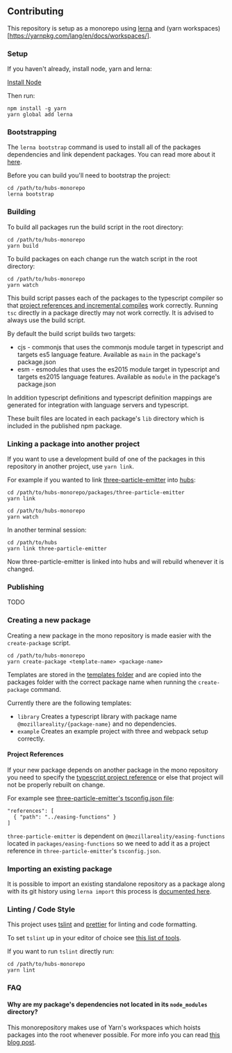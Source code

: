 ## Contributing

This repository is setup as a monorepo using [lerna](https://lerna.js.org/) and (yarn workspaces)[https://yarnpkg.com/lang/en/docs/workspaces/].

### Setup

If you haven't already, install node, yarn and lerna:

[Install Node](https://nodejs.org/)

Then run:

```
npm install -g yarn
yarn global add lerna
```

### Bootstrapping

The `lerna bootstrap` command is used to install all of the packages dependencies and link dependent packages. You can read more about it [here](https://github.com/lerna/lerna/tree/master/commands/bootstrap#readme).

Before you can build you'll need to bootstrap the project:

```
cd /path/to/hubs-monorepo
lerna bootstrap
```

### Building

To build all packages run the build script in the root directory:

```
cd /path/to/hubs-monorepo
yarn build
```

To build packages on each change run the watch script in the root directory:

```
cd /path/to/hubs-monorepo
yarn watch
```

This build script passes each of the packages to the typescript compiler so that [project references and incremental compiles](https://www.typescriptlang.org/docs/handbook/project-references.html) work correctly. Running `tsc` directly in a package directly may not work correctly. It is advised to always use the build script.

By default the build script builds two targets:
  - cjs - commonjs that uses the commonjs module target in typescript and targets es5 language feature. Available as `main` in the package's package.json
  - esm - esmodules that uses the es2015 module target in typescript and targets es2015 language features. Available as `module` in the package's package.json

In addition typescript definitions and typescript definition mappings are generated for integration with language servers and typescript.

These built files are located in each package's `lib` directory which is included in the published npm package.

### Linking a package into another project

If you want to use a development build of one of the packages in this repository in another project, use `yarn link`.

For example if you wanted to link [three-particle-emitter](packages/three-particle-emitter) into [hubs](https://github.com/mozilla/hubs):

```
cd /path/to/hubs-monorepo/packages/three-particle-emitter
yarn link

cd /path/to/hubs-monorepo
yarn watch
```

In another terminal session:

```
cd /path/to/hubs
yarn link three-particle-emitter
```

Now three-particle-emitter is linked into hubs and will rebuild whenever it is changed.

### Publishing

TODO

### Creating a new package

Creating a new package in the mono repository is made easier with the `create-package` script.

```
cd /path/to/hubs-monorepo
yarn create-package <template-name> <package-name>
```

Templates are stored in the [templates folder](templates/) and are copied into the packages folder with the correct package name when running the `create-package` command.

Currently there are the following templates:

- `library`
  Creates a typescript library with package name `@mozillareality/{package-name}` and no dependencies.
- `example`
  Creates an example project with three and webpack setup correctly.

#### Project References

If your new package depends on another package in the mono repository you need to specify the [typescript project reference](https://www.typescriptlang.org/docs/handbook/project-references.html) or else that project will not be properly rebuilt on change.

For example see [three-particle-emitter's tsconfig.json file](packages/three-particle-emitter/tsconfig.json):

```
"references": [
  { "path": "../easing-functions" }
]
```

`three-particle-emitter` is dependent on `@mozillareality/easing-functions` located in `packages/easing-functions` so we need to add it as a project reference in `three-particle-emitter`'s `tsconfig.json`.

### Importing an existing package

It is possible to import an existing standalone repository as a package along with its git history using `lerna import` this process is [documented here](https://github.com/lerna/lerna/tree/master/commands/import).

### Linting / Code Style

This project uses [tslint](https://palantir.github.io/tslint/) and [prettier](https://prettier.io/) for linting and code formatting.

To set `tslint` up in your editor of choice see [this list of tools](https://palantir.github.io/tslint/usage/third-party-tools/).

If you want to run `tslint` directly run:

```
cd /path/to/hubs-monorepo
yarn lint
```

### FAQ

#### Why are my package's dependencies not located in its `node_modules` directory?
  This monorepository makes use of Yarn's workspaces which hoists packages into the root whenever possible. For more info you can read [this blog post](https://yarnpkg.com/blog/2017/08/02/introducing-workspaces/).
